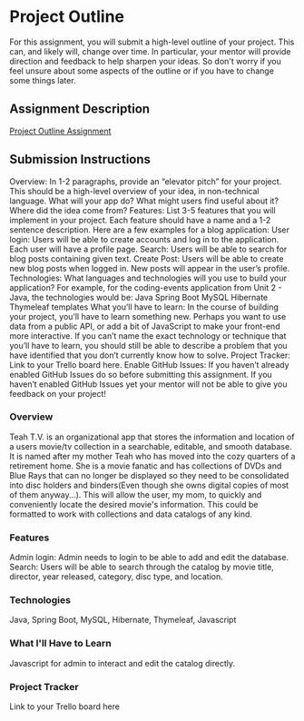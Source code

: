 # Project Outline
For this assignment, you will submit a high-level outline of your project. This can, and likely will, change over time. In particular, your mentor will provide direction and feedback to help sharpen your ideas. So don't worry if you feel unsure about some aspects of the outline or if you have to change some things later.

## Assignment Description
[Project Outline Assignment](https://education.launchcode.org/liftoff/modules/assignments/project-outline)

## Submission Instructions
Overview: In 1-2 paragraphs, provide an “elevator pitch” for your project. This should be a high-level overview of your idea, in non-technical language. What will your app do? What might users find useful about it? Where did the idea come from?
Features: List 3-5 features that you will implement in your project. Each feature should have a name and a 1-2 sentence description. Here are a few examples for a blog application:
User login: Users will be able to create accounts and log in to the application. Each user will have a profile page.
Search: Users will be able to search for blog posts containing given text.
Create Post: Users will be able to create new blog posts when logged in. New posts will appear in the user’s profile.
Technologies: What languages and technologies will you use to build your application? For example, for the coding-events application from Unit 2 - Java, the technologies would be:
Java
Spring Boot
MySQL
Hibernate
Thymeleaf templates
What you’ll have to learn: In the course of building your project, you’ll have to learn something new. Perhaps you want to use data from a public API, or add a bit of JavaScript to make your front-end more interactive. If you can’t name the exact technology or technique that you’ll have to learn, you should still be able to describe a problem that you have identified that you don’t currently know how to solve.
Project Tracker: Link to your Trello board here.
Enable GitHub Issues: If you haven’t already enabled GitHub Issues do so before submitting this assignment. If you haven’t enabled GitHub Issues yet your mentor will not be able to give you feedback on your project!

### Overview
Teah T.V. is an organizational app that stores the information and location of a users movie/tv collection in a searchable, editable, and smooth database. It is named after my mother Teah who has moved into the cozy quarters of a retirement home. She is a movie fanatic and has collections of DVDs and Blue Rays that can no longer be displayed so  they need to be consolidated into disc holders and binders(Even though she owns digital copies of most of them anyway...). This will allow the user, my mom, to quickly and conveniently locate the desired movie's information. This could be formatted to work with collections and data catalogs of any kind.

### Features
Admin login: Admin needs to login to be able to add and edit the database.
Search: Users will be able to search through the catalog by movie title, director, year released, category, disc type, and location.

### Technologies
Java, Spring Boot, MySQL, Hibernate, Thymeleaf, Javascript

### What I'll Have to Learn
Javascript for admin to interact and edit the catalog directly.

### Project Tracker
Link to your Trello board here

